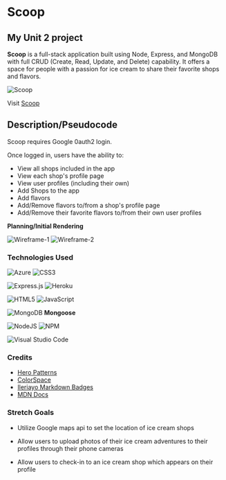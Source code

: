 # Scoop
## My Unit 2 project

**Scoop** is a full-stack application built using Node, Express, and MongoDB  with full CRUD (Create, Read, Update, and Delete) capability. It offers a space for people with a passion for ice cream to share their favorite shops and flavors. 

![Scoop](https://i.imgur.com/G3W7DqH.png)

Visit [Scoop](https://scoop-jp.herokuapp.com/)

## Description/Pseudocode 

Scoop requires Google 0auth2 login.

Once logged in, users have the ability to:
+ View all shops included in the app
+ View each shop's profile page
+ View user profiles (including their own)
+ Add Shops to the app
+ Add flavors
+ Add/Remove flavors to/from a shop's profile page
+ Add/Remove their favorite flavors to/from their own user profiles 

**Planning/Initial Rendering**

![Wireframe-1](https://i.imgur.com/X4j0rZL.png)
![Wireframe-2](https://i.imgur.com/uF9pdr5.png)

### Technologies Used

![Azure](https://img.shields.io/badge/azure-%230072C6.svg?style=for-the-badge&logo=microsoftazure&logoColor=white)
![CSS3](https://img.shields.io/badge/css3-%231572B6.svg?style=for-the-badge&logo=css3&logoColor=white)

![Express.js](https://img.shields.io/badge/express.js-%23404d59.svg?style=for-the-badge&logo=express&logoColor=%2361DAFB)
![Heroku](https://img.shields.io/badge/heroku-%23430098.svg?style=for-the-badge&logo=heroku&logoColor=white)

![HTML5](https://img.shields.io/badge/html5-%23E34F26.svg?style=for-the-badge&logo=html5&logoColor=white)
![JavaScript](https://img.shields.io/badge/javascript-%23323330.svg?style=for-the-badge&logo=javascript&logoColor=%23F7DF1E)

![MongoDB](https://img.shields.io/badge/MongoDB-%234ea94b.svg?style=for-the-badge&logo=mongodb&logoColor=white)
**Mongoose**

![NodeJS](https://img.shields.io/badge/node.js-6DA55F?style=for-the-badge&logo=node.js&logoColor=white)
![NPM](https://img.shields.io/badge/NPM-%23000000.svg?style=for-the-badge&logo=npm&logoColor=white)

![Visual Studio Code](https://img.shields.io/badge/Visual%20Studio%20Code-0078d7.svg?style=for-the-badge&logo=visual-studio-code&logoColor=white)
	
  
### Credits
+ [Hero Patterns](https://heropatterns.com/)
+ [ColorSpace](https://mycolor.space/)
+ [Ileriayo Markdown Badges](https://github.com/Ileriayo/markdown-badges)
+ [MDN Docs](https://developer.mozilla.org/en-US/)

### Stretch Goals
+ Utilize Google maps api to set the location of ice cream shops
  
+ Allow users to upload photos of their ice cream adventures to their profiles through their phone cameras

+ Allow users to check-in to an ice cream shop which appears on their profile

